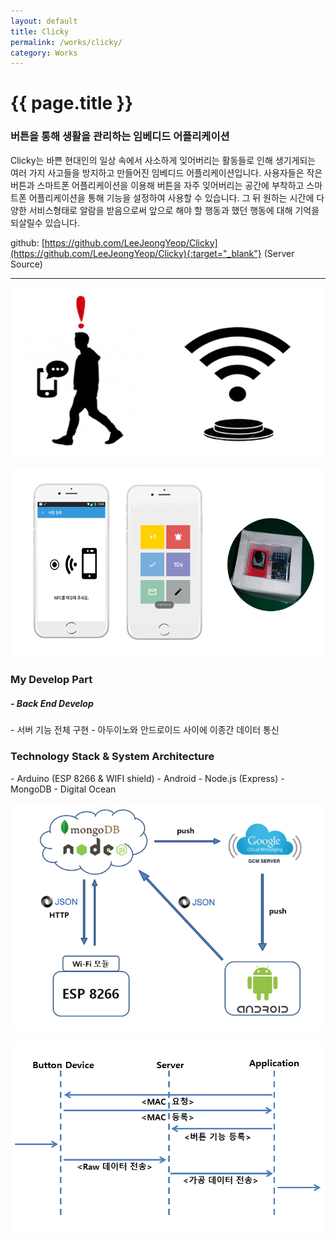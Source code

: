 ```yaml
---
layout: default
title: Clicky
permalink: /works/clicky/
category: Works
---
```


# {{ page.title }}

### 버튼을 통해 생활을 관리하는 임베디드 어플리케이션

Clicky는 바쁜 현대인의 일상 속에서 사소하게 잊어버리는 활동들로 인해 생기게되는 여러 가지 사고들을 방지하고 만들어진 임베디드 어플리케이션입니다.
사용자들은 작은 버튼과 스마트폰 어플리케이션을 이용해 버튼을 자주 잊어버리는 공간에 부착하고 스마트폰 어플리케이션을 통해 기능을 설정하여 사용할 수 있습니다. 그 뒤 원하는 시간에 다양한 서비스형태로 알람을 받음으로써 앞으로 해야 할 행동과 했던 행동에 대해 기억을 되살릴수 있습니다.

github: [https://github.com/LeeJeongYeop/Clicky](https://github.com/LeeJeongYeop/Clicky){:target="_blank"} (Server Source)

---
<p align="center"><img src="/img/clicky/clicky1.PNG" alt="clicky" class="img-responsive"/></p>
<p align="center"><img src="/img/clicky/clicky2.PNG" alt="clicky" class="img-responsive"/></p>

<h3 class="section">My Develop Part</h3>
<h5> - Back End Develop</h5>
- 서버 기능 전체 구현
- 아두이노와 안드로이드 사이에 이종간 데이터 통신

<h3 class="section">Technology Stack & System Architecture</h3>
- Arduino (ESP 8266 & WIFI shield)
- Android
- Node.js (Express)
- MongoDB
- Digital Ocean

<p align="center"><img src="/img/clicky/clicky_a.PNG" alt="clicky" class="img-responsive"/></p>
<p align="center"><img src="/img/clicky/clicky_c.PNG" alt="clicky" class="img-responsive"/></p>
